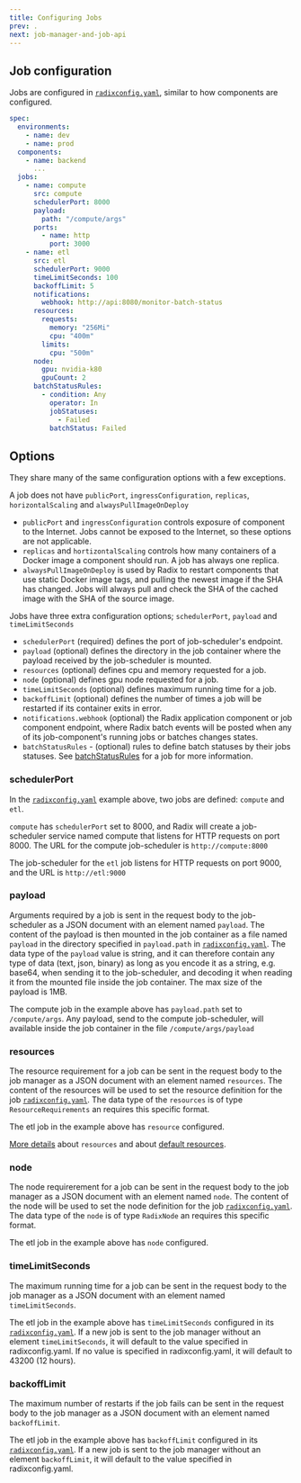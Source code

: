 ```yaml
---
title: Configuring Jobs
prev: .
next: job-manager-and-job-api
---
```


## Job configuration

Jobs are configured in [`radixconfig.yaml`](/radix-config/index.md#jobs), similar to how components are configured.

```yaml
spec:
  environments:
    - name: dev
    - name: prod
  components:
    - name: backend
      ...
  jobs:
    - name: compute
      src: compute
      schedulerPort: 8000
      payload:
        path: "/compute/args"
      ports:
        - name: http
          port: 3000
    - name: etl
      src: etl
      schedulerPort: 9000
      timeLimitSeconds: 100
      backoffLimit: 5
      notifications:
        webhook: http://api:8080/monitor-batch-status
      resources:
        requests:
          memory: "256Mi"
          cpu: "400m"
        limits:
          cpu: "500m"
      node:
        gpu: nvidia-k80
        gpuCount: 2
      batchStatusRules:
        - condition: Any
          operator: In
          jobStatuses:
            - Failed
          batchStatus: Failed
```

## Options
They share many of the same configuration options with a few exceptions.

A job does not have `publicPort`, `ingressConfiguration`, `replicas`, `horizontalScaling` and `alwaysPullImageOnDeploy`

- `publicPort` and `ingressConfiguration` controls exposure of component to the Internet. Jobs cannot be exposed to the Internet, so these options are not applicable.
- `replicas` and `hortizontalScaling` controls how many containers of a Docker image a component should run. A job has always one replica.
- `alwaysPullImageOnDeploy` is used by Radix to restart components that use static Docker image tags, and pulling the newest image if the SHA has changed. Jobs will always pull and check the SHA of the cached image with the SHA of the source image.

Jobs have three extra configuration options; `schedulerPort`, `payload` and `timeLimitSeconds`

- `schedulerPort` (required) defines the port of job-scheduler's endpoint.
- `payload` (optional) defines the directory in the job container where the payload received by the job-scheduler is mounted.
- `resources` (optional) defines cpu and memory requested for a job.
- `node` (optional) defines gpu node requested for a job.
- `timeLimitSeconds` (optional) defines maximum running time for a job.
- `backoffLimit` (optional) defines the number of times a job will be restarted if its container exits in error.
- `notifications.webhook` (optional) the Radix application component or job component endpoint, where Radix batch events will be posted when any of its job-component's running jobs or batches changes states.
- `batchStatusRules` - (optional) rules to define batch statuses by their jobs statuses. See [batchStatusRules](/radix-config/index.md#batchstatusrules) for a job for more information.

### schedulerPort

In the [`radixconfig.yaml`](/radix-config/index.md#schedulerport) example above, two jobs are defined: `compute` and `etl`.

`compute` has `schedulerPort` set to 8000, and Radix will create a job-scheduler service named compute that listens for HTTP requests on port 8000. The URL for the compute job-scheduler is `http://compute:8000`

The job-scheduler for the `etl` job listens for HTTP requests on port 9000, and the URL is `http://etl:9000`

### payload

Arguments required by a job is sent in the request body to the job-scheduler as a JSON document with an element named `payload`.
The content of the payload is then mounted in the job container as a file named `payload` in the directory specified in `payload.path` in [`radixconfig.yaml`](/radix-config/index.md#payload).
The data type of the `payload` value is string, and it can therefore contain any type of data (text, json, binary) as long as you encode it as a string, e.g. base64, when sending it to the job-scheduler, and decoding it when reading it from the mounted file inside the job container. The max size of the payload is 1MB.

The compute job in the example above has `payload.path` set to `/compute/args`. Any payload, send to the compute job-scheduler, will available inside the job container in the file `/compute/args/payload`

### resources

The resource requirement for a job can be sent in the request body to the job manager as a JSON document with an element named `resources`.
The content of the resources will be used to set the resource definition for the job [`radixconfig.yaml`](/radix-config/index.md#resources-common).
The data type of the `resources` is of type `ResourceRequirements` an requires this specific format.

The etl job in the example above has `resource` configured.

[More details](/guides/resource-request/index.md) about `resources` and about [default resources](/guides/resource-request/index.md#default-resources).

### node

The node requirerement for a job can be sent in the request body to the job manager as a JSON document with an element named `node`.
The content of the node will be used to set the node definition for the job [`radixconfig.yaml`](/radix-config/index.md#node).
The data type of the `node` is of type `RadixNode` an requires this specific format.

The etl job in the example above has `node` configured.

### timeLimitSeconds

The maximum running time for a job can be sent in the request body to the job manager as a JSON document with an element named `timeLimitSeconds`.

The etl job in the example above has `timeLimitSeconds` configured in its [`radixconfig.yaml`](/radix-config/index.md#timelimitseconds). If a new job is sent to the job manager without an element `timeLimitSeconds`, it will default to the value specified in radixconfig.yaml. If no value is specified in radixconfig.yaml, it will default to 43200 (12 hours).

### backoffLimit

The maximum number of restarts if the job fails can be sent in the request body to the job manager as a JSON document with an element named `backoffLimit`.

The etl job in the example above has `backoffLimit` configured in its [`radixconfig.yaml`](/radix-config/index.md#backofflimit). If a new job is sent to the job manager without an element `backoffLimit`, it will default to the value specified in radixconfig.yaml.
